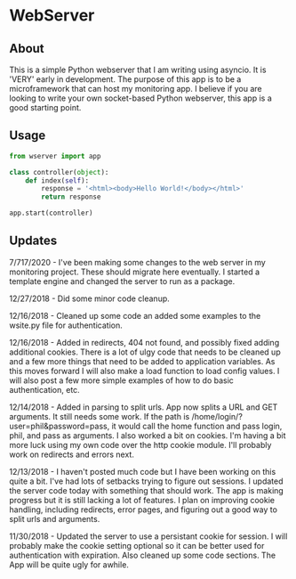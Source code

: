 # WebServer

## About
This is a simple Python webserver that I am writing using asyncio.  It is 'VERY' early in development.  The purpose of this app is to be a microframework that can host my monitoring app.  I believe if you are looking to write your own socket-based Python webserver, this app is a good starting point.  

## Usage

```python
from wserver import app

class controller(object):
    def index(self):
        response = '<html><body>Hello World!</body></html>'
        return response

app.start(controller)
```

## Updates
7/717/2020 - I've been making some changes to the web server in my monitoring project.  These should migrate here eventually.  I started a template engine and changed the server to run as a package.  

12/27/2018 - Did some minor code cleanup.  

12/16/2018 - Cleaned up some code an added some examples to the wsite.py file for authentication.  

12/16/2018 - Added in redirects, 404 not found, and possibly fixed adding additional cookies.  There is a lot of ulgy code that needs to be cleaned up and a few more things that need to be added to application variables.  As this moves forward I will also make a load function to load config values.  I will also post a few more simple examples of how to do basic authentication, etc.

12/14/2018 - Added in parsing to split urls.  App now splits a URL and GET arguments.  It still needs some work.  If the path is /home/login/?user=phil&password=pass, it would call the home function and pass login, phil, and pass as arguments.  I also worked a bit on cookies.  I'm having a bit more luck using my own code over the http cookie module.  I'll probably work on redirects and errors next.

12/13/2018 - I haven't posted much code but I have been working on this quite a bit.  I've had lots of setbacks trying to figure out sessions.  I updated the server code today with something that should work.  The app is making progress but it is still lacking a lot of features.  I plan on improving cookie handling, including redirects, error pages, and figuring out a good way to split urls and arguments.  

11/30/2018 - Updated the server to use a persistant cookie for session.  I will probably make the cookie setting optional so it can be better used for authentication with expiration.  Also cleaned up some code sections.  The App will be quite ugly for awhile.    
